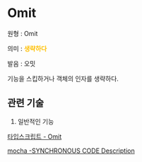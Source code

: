 # Omit

원형 : Omit

의미  : <span style="color:#FFBF00; font-weight:bold;">생략하다</span>

발음 : 오밋

기능을 스킵하거나 객체의 인자를 생략하다. 

## 관련 기술
1. 일반적인 기능

[타입스크립트 - Omit](https://www.typescriptlang.org/docs/handbook/utility-types.html#omittk)

[mocha -SYNCHRONOUS CODE Description](https://mochajs.org/#synchronous-code)



